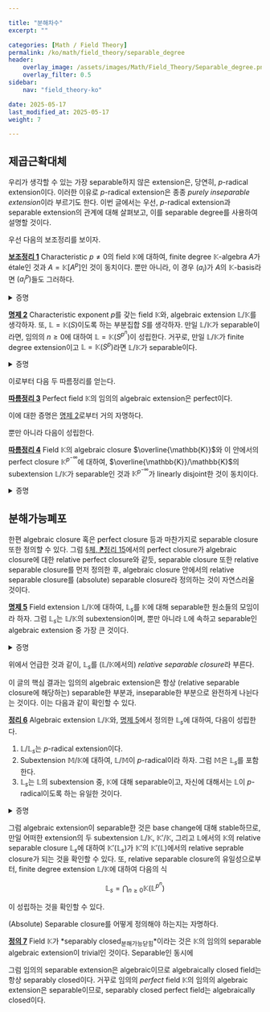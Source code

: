 ```yaml
---

title: "분해차수"
excerpt: ""

categories: [Math / Field Theory]
permalink: /ko/math/field_theory/separable_degree
header:
    overlay_image: /assets/images/Math/Field_Theory/Separable_degree.png
    overlay_filter: 0.5
sidebar: 
    nav: "field_theory-ko"

date: 2025-05-17
last_modified_at: 2025-05-17
weight: 7

---
```


## 제곱근확대체

우리가 생각할 수 있는 가장 separable하지 않은 extension은, 당연히, $p$-radical extension이다. 이러한 이유로 $p$-radical extension은 종종 *purely inseparable extension*이라 부르기도 한다. 이번 글에서는 우선, $p$-radical extension과 separable extension의 관계에 대해 살펴보고, 이를 separable degree를 사용하여 설명할 것이다. 

우선 다음의 보조정리를 보이자.

<div class="proposition" markdown="1">

<ins id="lem1">**보조정리 1**</ins> Characteristic $p\neq 0$의 field $\mathbb{K}$에 대하여, finite degree $\mathbb{K}$-algebra $A$가 étale인 것과 $A=\mathbb{K}[A^p]$인 것이 동치이다. 뿐만 아니라, 이 경우 $(a_i)$가 $A$의 $\mathbb{K}$-basis라면 $(a_i^p)$들도 그러하다.

</div>
<details class="proof" markdown="1">
<summary>증명</summary>

$\mathbb{K}$의 algebraic closure $\overline{\mathbb{K}}$를 생각하자. 그럼 임의의 $u,v\in \Hom_\Alg{\mathbb{K}}(A, \overline{\mathbb{K}})$에 대하여, 만일 $u,v$를 subalgebra $\mathbb{K}[A^p]$로 제한한 것이 같다면 다음의 식

$$u(x)^p=u(x^p)=v(x^p)=v(x)^p$$

가 모든 $x\in A$에 대해 성립하므로 정의에 의하여 다음의 부등식

$$[A:\mathbb{K}]_s\leq[\mathbb{K}[A^p]:\mathbb{K}]_s$$

이 성립함을 안다. 만일 $A$가 étale $\mathbb{K}$-algebra라면 [§에탈대수, ⁋명제 13](/ko/math/field_theory/etale_algebras#prop13)의 부등식과 그 등호조건에 의하여 다음의 식

$$[A:\mathbb{K}]=[A:\mathbb{K}]_s\leq[\mathbb{K}[A^p]:\mathbb{K}]_s\leq [\mathbb{K}[A^p]:\mathbb{K}]$$

이 성립하고, 자명하게 $\mathbb{K}[A^p]\subset A$는 일반적인 경우에 대해 성립하므로 $A=\mathbb{K}[A^p]$가 성립한다. 

이제 거꾸로 $A=\mathbb{K}[A^p]$임을 가정하고 $A$가 étale임을 보이자. 이를 위해서는 뒤의 조건을 보이면 충분하다. $(a_i)$가 $A$의 $\mathbb{K}$-basis라 가정하면, $(a_i^p)$들이 $\mathbb{K}[A^p]$를 $\mathbb{K}$-벡터공간으로서 생성하는 것은 [§체, ⁋명제 12](/ko/math/field_theory/fields#prop12)의 결과이고, 그럼 주어진 가정 $A=\mathbb{K}[A^p]$로부터 $(a_i^p)$들은 $A$를 생성하기도 한다. 

이제 [§분해가능확대체, ⁋정리 7](/ko/math/field_theory/separable_extensions#thm7)의 결과를 사용하기 위해, $\overline{\mathbb{K}}\otimes_\mathbb{K}A$가 reduced임을 보이자. 만일 어떤 $u\in\overline{\mathbb{K}}\otimes_\mathbb{K}A$에 대하여 $u^2=0$이라 가정하면 $u^p=0$이고, 이로부터 만일 $u=\sum \lambda_i\otimes a_i$라 쓴다면

$$0=u^p=\sum_{i\in I} (\lambda_i\otimes a_i)^p=\sum_{i\in I} \lambda_i^p\otimes a_i^p$$

이고 따라서 각각의 $\lambda_i^p$들이 $0$이어야 한다. $\overline{\mathbb{K}}$는 (당연히) reduced이므로 $\lambda_i$들은 모두 $0$이어야 하고, 따라서 $u=0$이므로 이로부터 원하는 결과를 얻는다. 

</details>

<div class="proposition" markdown="1">

<ins id="prop2">**명제 2**</ins> Characteristic exponent $p$를 갖는 field $\mathbb{K}$와, algebraic extension $\mathbb{L}/\mathbb{K}$를 생각하자. 또, $\mathbb{L}=\mathbb{K}(S)$이도록 하는 부분집합 $S$를 생각하자. 만일 $\mathbb{L}/\mathbb{K}$가 separable이라면, 임의의 $n\geq 0$에 대하여 $\mathbb{L}=\mathbb{K}(S^{p^n})$이 성립한다. 거꾸로, 만일 $\mathbb{L}/\mathbb{K}$가 finite degree extension이고 $\mathbb{L}=\mathbb{K}(S^p)$라면 $\mathbb{L}/\mathbb{K}$가 separable이다. 

</div>
<details class="proof" markdown="1">
<summary>증명</summary>

언제나 그렇듯 $p=1$인 경우는 증명할 것이 없다. 따라서 $p\neq 1$인 경우만 보면 충분하다. 

우선 $\mathbb{L}=\mathbb{K}(S)$라 가정하면

$$\mathbb{K}(\mathbb{L}^p)=\mathbb{K}(\mathbb{K}(S)^p)=\mathbb{K}(\mathbb{K}^p(S^p))=\mathbb{K}(S^p)$$

이므로 $\mathbb{K}(S^p)=\mathbb{K}(\mathbb{L}^p)=\mathbb{K}[\mathbb{L}^p]$이 성립한다. 우선 위의 [보조정리 1](#lem1)를 $A=\mathbb{L}$에 적용하면 $\mathbb{L}/\mathbb{K}$가 finite degree extension인 경우는 이것이 $\mathbb{L}$가 étale $\mathbb{K}$-algebra인 것과 동치이므로 자명하다. 이제 $\mathbb{L}/\mathbb{K}$가 infinite degree인 경우에도,  $\mathbb{L}/\mathbb{K}$의 임의의 finite degree subextension $\mathbb{L}'/\mathbb{K}$은 separable이므로 앞선 논의에 의해 

$$\mathbb{L}'=\mathbb{K}[(\mathbb{L}')^p]=\subseteq \mathbb{K}[\mathbb{L}^p]$$

이 성립하고, $\mathbb{K}[\mathbb{L}^p]$는 $\mathbb{L}'/\mathbb{K}$들의 union으로 원하는 등식을 얻는다. 임의의 $n$에 대한 등식은 단순한 귀납법이다. 

</details>

이로부터 다음 두 따름정리를 얻는다. 

<div class="proposition" markdown="1">

<ins id="cor3">**따름정리 3**</ins> Perfect field $\mathbb{K}$의 임의의 algebraic extension은 perfect이다. 

</div>

이에 대한 증명은 [명제 2](#prop2)로부터 거의 자명하다. 

뿐만 아니라 다음이 성립한다. 

<div class="proposition" markdown="1">

<ins id="cor4">**따름정리 4**</ins> Field $\mathbb{K}$의 algebraic closure $\overline{\mathbb{K}}$와 이 안에서의 perfect closure $\mathbb{K}^{p^{-\infty}}$에 대하여, $\overline{\mathbb{K}}/\mathbb{K}$의 subextension $\mathbb{L}/\mathbb{K}$가 separable인 것과 $\mathbb{K}^{p^{-\infty}}$가 linearly disjoint한 것이 동치이다. 

</div>
<details class="proof" markdown="1">
<summary>증명</summary>

언제나와 마찬가지로 $\mathbb{L}/\mathbb{K}$가 finite degree인 상황을 생각하면 충분하다. $\mathbb{L}/\mathbb{K}$의 basis $(x_i)$가 주어졌다 하면, $\mathbb{L}$이 $\mathbb{K}^{p^{-\infty}}$와 linearly disjoint인 것은 $(x_i)$가 모든 $\mathbb{K}^{p^{-n}}$과 linearly disjoint인 것과 동치이므로, 이는 임의의 family $(a_i)$와 임의의 $n$에 대하여

$$\sum x_i a_i^{p^{-n}}=0\implies a_i=0$$

이 항상 성립해야 한다는 것과 같은 말이다. 이제 양 변에 $p^n$-th power를 취하면, 이로부터 $x_i^{p^n}$들이 free여야 한다는 것을 알고, 따라서 이들이 $\mathbb{L}$의 basis를 정의해야 한다는 것을 알 수 있으며 그 역 또한 성립한다. 차원을 생각하면 이는 $\mathbb{L}=\mathbb{K}(\mathbb{L}^p)$인 것과 동치이므로, [명제 2](#prop2)로부터 원하는 결과를 얻는다. 

</details>

## 분해가능폐포

한편 algebraic closure 혹은 perfect closure 등과 마찬가지로 separable closure 또한 정의할 수 있다. 그럼 [§체, ⁋정리 15](/ko/math/field_theory/fields#thm15)에서의 perfect closure가 algebraic closure에 대한 relative perfect closure와 같듯, separable closure 또한 relative separable closure를 먼저 정의한 후, algebraic closure 안에서의 relative separable closure를 (absolute) separable closure라 정의하는 것이 자연스러울 것이다. 

<div class="proposition" markdown="1">

<ins id="prop5">**명제 5**</ins> Field extension $\mathbb{L}/\mathbb{K}$에 대하여, $\mathbb{L}_s$를 $\mathbb{K}$에 대해 separable한 원소들의 모임이라 하자. 그럼 $\mathbb{L}_s$는 $\mathbb{L}/\mathbb{K}$의 subextension이며, 뿐만 아니라 $\mathbb{L}$에 속하고 separable인 algebraic extension 중 가장 큰 것이다. 

</div>
<details class="proof" markdown="1">
<summary>증명</summary>

우선 separable extension의 임의의 원소는 separable이므로 ([§분해가능확대체, ⁋명제 12](/ko/math/field_theory/separable_extensions#prop12)), separable인 $\mathbb{L}$의 subextension은 항상 $\mathbb{L}$에 포함된다. 한편, 역으로 separable element들로만 생성되는 algebraic extension은 마찬가지로 [§분해가능확대체, ⁋명제 12](/ko/math/field_theory/separable_extensions#prop12)에 의해 separable이므로, $\mathbb{K}(\mathbb{L}_s)$는 그 자체로 separable extension이며 다시 위의 주장에 의해 $\mathbb{K}(\mathbb{L}_s)\subseteq \mathbb{L}_s$가 성립한다. 즉, $\mathbb{K}(\mathbb{L}_s)=\mathbb{L}_s$가 성립하고 따라서 [명제 2](#prop2)로부터 원하는 결과를 얻는다. 

</details>

위에서 언급한 것과 같이, $\mathbb{L}_s$를 ($\mathbb{L}/\mathbb{K}$에서의) *relative separable closure*라 부른다. 

이 글의 핵심 결과는 임의의 algebraic extension은 항상 (relative separable closure에 해당하는) separable한 부분과, inseparable한 부분으로 완전하게 나뉜다는 것이다. 이는 다음과 같이 확인할 수 있다. 

<div class="proposition" markdown="1">

<ins id="thm6">**정리 6**</ins> Algebraic extension $\mathbb{L}/\mathbb{K}$와, [명제 5](#prop5)에서 정의한 $\mathbb{L}_s$에 대하여, 다음이 성립한다.

1. $\mathbb{L}/\mathbb{L}_s$는 $p$-radical extension이다.
2. Subextension $\mathbb{M}/\mathbb{K}$에 대하여, $\mathbb{L}/\mathbb{M}$이 $p$-radical이라 하자. 그럼 $\mathbb{M}$은 $\mathbb{L}_s$를 포함한다. 
3. $\mathbb{L}_s$는 $\mathbb{L}$의 subextension 중, $\mathbb{K}$에 대해 separable이고, 자신에 대해서는 $\mathbb{L}$이 $p$-radical이도록 하는 유일한 것이다. 

</div>
<details class="proof" markdown="1">
<summary>증명</summary>

우선 첫 번째 주장의 경우, $\ch(\mathbb{K})=0$인 경우는 자명하므로 $\ch(\mathbb{K})=p>0$인 경우를 생각하자. 이제 $x\in \mathbb{L}$와 그 minimal polynomial $f$를 생각하면, 적당한 $m\geq 0$이 존재하여 $f\in\mathbb{K}[\x^{p^m}]$이지만 $f\not\in \mathbb{K}[\x^{p^{m+1}}]$이도록 할 수 있으며, 이 때 $f(\x)=g(\x^{p^m})$이도록 하는 다항식 $g$를 택할 수 있다. 그런데 $f$는 irreducible이므로, $g$ 또한 그러하고 따라서 $g$는 $\mathbb{K}$의 원소 $x^{p^m}$의 minimal polynomial이 된다. 이제 [§분해가능확대체, ⁋명제 10](/ko/math/field_theory/separable_extensions#prop10)의 마지막 동치조건으로부터 $g$는 separable이고, 따라서 $x^{p^m}$은 $\mathbb{L}_s$에 속한다. 따라서 $x$는 $\mathbb{L}/\mathbb{L}_s$에서 $p$-radical extension이고 이로부터 원하는 결과를 얻는다. 

한편 둘째 가정을 만족하는 subextension $\mathbb{M}/\mathbb{K}$가 주어졌다 하고, $x\in \mathbb{L}_s$라 하자. 그럼 $x$는 $\mathbb{K}$에 대해 separable이므로, $\mathbb{M}$에 대해서도 separable이다. 그런데 $\mathbb{L}/\mathbb{M}$이 $p$-radical이므로 $x$는 $\mathbb{M}$에 대해 $p$-radical이다. 다시 [§분해가능확대체, ⁋명제 10](/ko/math/field_theory/separable_extensions#prop10)의 마지막 동치조건에서 $x$의 minimal polynomial은 $\mathbb{K}[\x^p]$에 속해야 하지만, 동시에 $x$가 $p$-radical이라는 조건으로부터 $x$의 height $e$에 대하여 $\x^{p^e}-x^{p^e}$가 $x$의 minimal polynomial이어야 한다. 따라서 $e=0$이고 $\x-x$가 $x$의 minimal polynomial이어야 하므로 $x\in \mathbb{M}$이어야 한다. 

마지막 주장은 [명제 5](#prop5)의 유일성으로부터 얻어진다. 

</details>

그럼 algebraic extension이 separable한 것은 base change에 대해 stable하므로, 만일 어떠한 extension의 두 subextension $\mathbb{L}/\mathbb{K}$, $\mathbb{K}'/\mathbb{K}$, 그리고 $\mathbb{L}$에서의 $\mathbb{K}$의 relative separable closure $\mathbb{L}_s$에 대하여 $\mathbb{K}'(\mathbb{L}_s)$가 $\mathbb{K}'$의 $\mathbb{K}'(\mathbb{L})$에서의 relative seprable closure가 되는 것을 확인할 수 있다. 또, relative separable closure의 유일성으로부터, finite degree extension $\mathbb{L}/\mathbb{K}$에 대하여 다음의 식 

$$\mathbb{L}_s=\bigcap_{n\geq 0} \mathbb{K}(\mathbb{L}^{p^n})$$

이 성립하는 것을 확인할 수 있다. 

(Absolute) Separable closure를 어떻게 정의해야 하는지는 자명하다. 

<div class="definition" markdown="1">

<ins id="def7">**정의 7**</ins> Field $\mathbb{K}$가 *separably closed<sub>분해가능닫힘</sub>*이라는 것은 $\mathbb{K}$의 임의의 separable algebraic extension이 trivial인 것이다. Separable인 동시에 

</div>

그럼 임의의 separable extension은 algebraic이므로 algebraically closed field는 항상 separably closed이다. 거꾸로 임의의 *perfect* field $\mathbb{K}$의 임의의 algebraic extension은 separable이므로, separably closed perfect field는 algebraically closed이다. 

